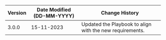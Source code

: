 | **Version** | **Date Modified (DD-MM-YYYY)** | **Change History**                                                        |
|-------------|--------------------------------|---------------------------------------------------------------------------|
| 3.0.0       | 15-11-2023                     | Updated the Playbook to align with the new requirements.  |  
         
                                                                                                                 
